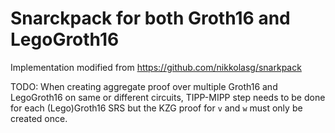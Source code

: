 # Snarckpack for both Groth16 and LegoGroth16

Implementation modified from https://github.com/nikkolasg/snarkpack

TODO: When creating aggregate proof over multiple Groth16 and LegoGroth16 on same or different circuits, TIPP-MIPP step needs 
to be done for each (Lego)Groth16 SRS but the KZG proof for `v` and `w` must only be created once.
